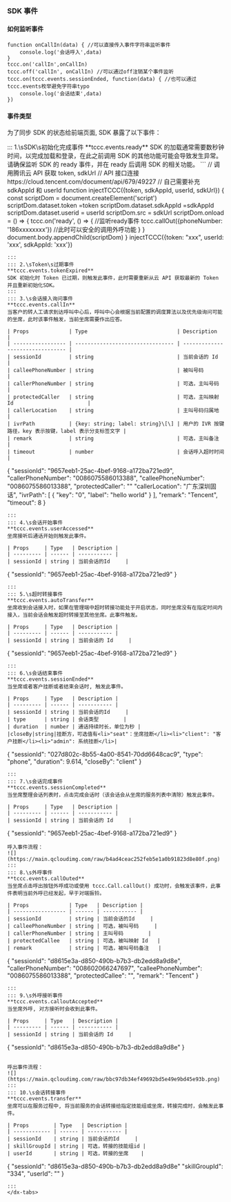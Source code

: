 ### SDK 事件
#### 如何监听事件
```
function onCallIn(data) { //可以直接传入事件字符串监听事件
    console.log('会话呼入',data)
}
tccc.on('callIn',onCallIn)
tccc.off('callIn', onCallIn) //可以通过off注销某个事件监听
tccc.on(tccc.events.sessionEnded, function(data) { //也可以通过tccc.events枚举避免字符串typo
    console.log('会话结束',data)
})
```

#### 事件类型
为了同步 SDK 的状态给前端页面, SDK 暴露了以下事件：

<dx-tabs>
::: 1.\sSDK\s初始化完成事件
**tccc.events.ready**
SDK 的加载通常需要数秒钟时间，以完成加载和登录，在此之前调用 SDK 的其他功能可能会导致发生异常。请确保监听 SDK 的 ready 事件，并在 ready 后调用 SDK 的相关功能。
```
// 调用腾讯云 API 获取 token, sdkUrl
// API 接口连接 https://cloud.tencent.com/document/api/679/49227
// 自己需要补充 sdkAppId 和 userId
function injectTCCC({token, sdkAppId, userId, sdkUrl}) {
    const scriptDom = document.createElement('script')
    scriptDom.dataset.token =token
    scriptDom.dataset.sdkAppId =sdkAppId
    scriptDom.dataset.userid = userId
    scriptDom.src = sdkUrl
    scriptDom.onload = () => {
        tccc.on('ready', () => { //监听ready事件
            tccc.callOut({phoneNumber: '186xxxxxxxx'}) //此时可以安全的调用外呼功能
        }
    }
    document.body.appendChild(scriptDom)
}
injectTCCC({token: "xxx", userId: 'xxx', sdkAppId: 'xxx'})

```
:::
::: 2.\sToken\s过期事件
**tccc.events.tokenExpired**
SDK 初始化时 Token 已过期，则触发此事件，此时需要重新从云 API 获取最新的 Token 并且重新初始化SDK。
:::
::: 3.\s会话接入询问事件
**tccc.events.callIn**
当客户的转人工请求到达呼叫中心后，呼叫中心会根据当前配置的调度算法以及优先级询问可能的坐席，此时该事件触发，当前坐席需要作出应答。

| Props             | Type                             | Description                      |
| ----------------- | -------------------------------- | -------------------------------- |
| sessionId         | string                           | 当前会话的 Id                          |
| calleePhoneNumber | string                           | 被叫号码                             |
| callerPhoneNumber | string                           | 可选，主叫号码                          |
| protectedCaller   | string                           | 可选，主叫映射 Id                        |
| callerLocation    | string                           | 主叫号码归属地                          |
| ivrPath           | {key: string; label: string}\[\] | 用户的 IVR 按键路径，key 表示按键，label 表示分支标签文字 |
| remark            | string                           | 可选，主叫备注                          |
| timeout           | number                           | 会话呼入超时时间                         |

```
{
    "sessionId": "9657eeb1-25ac-4bef-9168-a172ba721ed9",
    "callerPhoneNumber": "0086075586013388",
    "calleePhoneNumber": "0086075586013388",
    "protectedCaller": ""
    "callerLocation": "广东深圳固话",
    "ivrPath": [
        {
            "key": "0",
            "label": "hello world"
        }
    ],
    "remark": "Tencent",
    "timeout": 8
}

```
:::
::: 4.\s会话开始事件
**tccc.events.userAccessed**
坐席接听后通话开始则触发此事件。

| Props     | Type   | Description |
| --------- | ------ | ----------- |
| sessionId | string | 当前会话的Id     |

```
{
    "sessionId": "9657eeb1-25ac-4bef-9168-a172ba721ed9"
}
```
:::
::: 5.\s超时转接事件
**tccc.events.autoTransfer**
坐席收到会话接入时，如果在管理端中超时转接功能处于开启状态，同时坐席没有在指定时间内接入，当前会话会触发超时转接至其他坐席。此事件触发。

| Props     | Type   | Description |
| --------- | ------ | ----------- |
| sessionId | string | 当前会话的 Id     |

```
{
    "sessionId": "9657eeb1-25ac-4bef-9168-a172ba721ed9"
}
```
:::
::: 6.\s会话结束事件
**tccc.events.sessionEnded**
当坐席或者客户挂断或者结束会话时, 触发此事件。

| Props     | Type   | Description |
| --------- | ------ | ----------- |
| sessionId | string | 当前会话的Id     |
| type      | string | 会话类型        |
| duration  | number | 通话持续时长，单位为秒 |
|closeBy|string|挂断方，可选值有<li>"seat"：坐席挂断</li><li>"client": "客户挂断</li><li>"admin": 系统挂断</li>|

```
{
    "sessionId": "027d802c-8b55-4a00-8541-70dd6648cac9",
    "type": "phone",
    "duration": 9.614,
    "closeBy": "client"
}

```
:::
::: 7.\s会话完成事件
**tccc.events.sessionCompleted**
当坐席整理会话列表时，点击完成会话时（该会话会从坐席的服务列表中清除）触发此事件。

| Props     | Type   | Description |
| --------- | ------ | ----------- |
| sessionId | string | 当前会话的 Id     |

```
{
    "sessionId": "9657eeb1-25ac-4bef-9168-a172ba721ed9"
}
```
呼入事件流程：
![](https://main.qcloudimg.com/raw/b4ad4ceac252feb5e1a0b91823d8e80f.png)
:::
::: 8.\s外呼事件
**tccc.events.callOuted**
当坐席点击呼出按钮外呼成功或使用 tccc.Call.callOut() 成功时，会触发该事件，此事件表明当前外呼已经发起，早于对端振铃。

| Props             | Type   | Description |
| ----------------- | ------ | ----------- |
| sessionId         | string | 当前会话的Id     |
| calleePhoneNumber | string | 可选，被叫号码     |
| callerPhoneNumber | string | 主叫号码        |
| protectedCallee   | string | 可选，被叫映射 Id   |
| remark            | string | 可选，被叫号码备注   |

```
{
    "sessionId": "d8615e3a-d850-490b-b7b3-db2edd8a9d8e",
    "callerPhoneNumber": "008602066247697",
    "calleePhoneNumber": "0086075586013388",
    "protectedCallee": "",
    "remark": "Tencent"
}

```
:::
::: 9.\s外呼接听事件
**tccc.events.calloutAccepted**
当坐席外呼, 对方接听时会收到此事件。

| Props     | Type   | Description |
| --------- | ------ | ----------- |
| sessionId | string | 当前会话的 Id     |

```
{
    "sessionId": "d8615e3a-d850-490b-b7b3-db2edd8a9d8e"
}

```

呼出事件流程：
![](https://main.qcloudimg.com/raw/bbc97db34ef49692bd5e49e9bd45e93b.png)
:::
::: 10.\s会话转接事件
**tccc.events.transfer**
坐席可以在服务过程中, 将当前服务的会话转接给指定技能组或坐席，转接完成时，会触发此事件。

| Props        | Type   | Description |
| ------------ | ------ | ----------- |
| sessionId    | string | 当前会话的Id     |
| skillGroupId | string | 可选，转接的技能组id |
| userId       | string | 可选，转接的坐席    |

```
{
    "sessionId": "d8615e3a-d850-490b-b7b3-db2edd8a9d8e"
    "skillGroupId": "334",
    "userId": ""
}

```
:::
</dx-tabs>